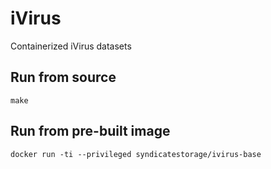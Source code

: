 # iVirus
Containerized iVirus datasets

Run from source
---------------
```
make
```

Run from pre-built image
------------------------
```
docker run -ti --privileged syndicatestorage/ivirus-base
```
